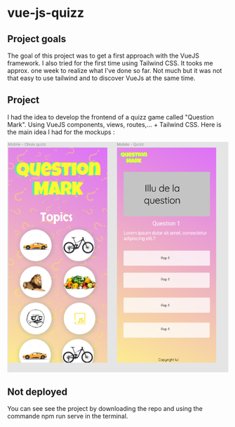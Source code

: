 # vue-js-quizz

## Project goals

The goal of this project was to get a first approach with the VueJS framework. I also tried for the first time using Tailwind CSS. It tooks me approx. one week to realize what I've done so far. Not much but it was not that easy to use tailwind and to discover VueJs at the same time.

## Project

I had the idea to develop the frontend of a quizz game called "Question Mark". Using VueJS components, views, routes,... + Tailwind CSS. 
Here is the main idea I had for the mockups :

![mockup](src/assets/images/mockup.png)

## Not deployed

You can see see the project by downloading the repo and using the commande npm run serve in the terminal. 



